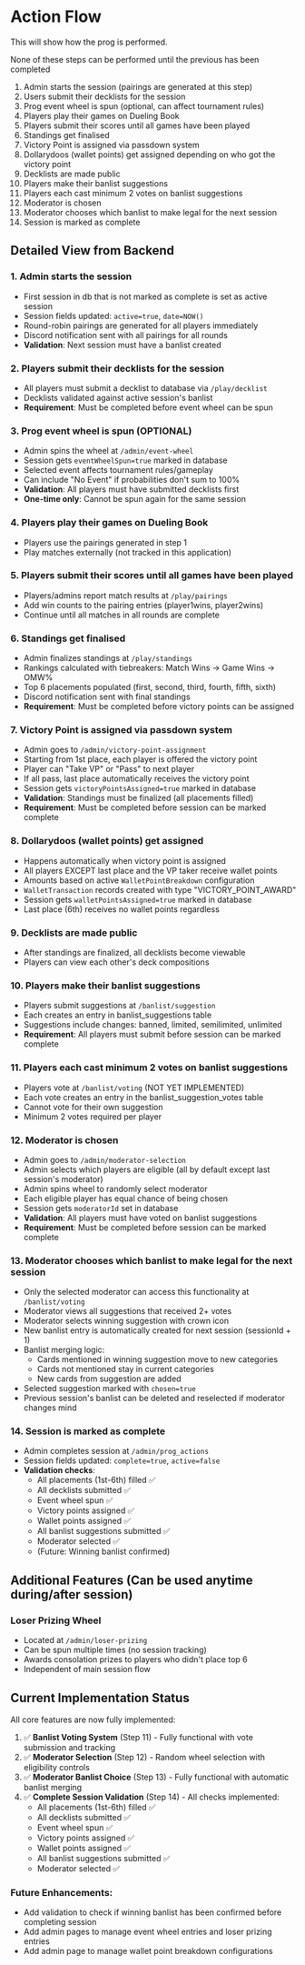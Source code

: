 # Action Flow
This will show how the prog is performed.

None of these steps can be performed until the previous has been completed
1. Admin starts the session (pairings are generated at this step)
2. Users submit their decklists for the session
3. Prog event wheel is spun (optional, can affect tournament rules)
4. Players play their games on Dueling Book
5. Players submit their scores until all games have been played
6. Standings get finalised
7. Victory Point is assigned via passdown system
8. Dollarydoos (wallet points) get assigned depending on who got the victory point
9. Decklists are made public
10. Players make their banlist suggestions
11. Players each cast minimum 2 votes on banlist suggestions
12. Moderator is chosen
13. Moderator chooses which banlist to make legal for the next session
14. Session is marked as complete

## Detailed View from Backend

### 1. Admin starts the session
- First session in db that is not marked as complete is set as active session
- Session fields updated: `active=true`, `date=NOW()`
- Round-robin pairings are generated for all players immediately
- Discord notification sent with all pairings for all rounds
- **Validation**: Next session must have a banlist created

### 2. Players submit their decklists for the session
- All players must submit a decklist to database via `/play/decklist`
- Decklists validated against active session's banlist
- **Requirement**: Must be completed before event wheel can be spun

### 3. Prog event wheel is spun (OPTIONAL)
- Admin spins the wheel at `/admin/event-wheel`
- Session gets `eventWheelSpun=true` marked in database
- Selected event affects tournament rules/gameplay
- Can include "No Event" if probabilities don't sum to 100%
- **Validation**: All players must have submitted decklists first
- **One-time only**: Cannot be spun again for the same session

### 4. Players play their games on Dueling Book
- Players use the pairings generated in step 1
- Play matches externally (not tracked in this application)

### 5. Players submit their scores until all games have been played
- Players/admins report match results at `/play/pairings`
- Add win counts to the pairing entries (player1wins, player2wins)
- Continue until all matches in all rounds are complete

### 6. Standings get finalised
- Admin finalizes standings at `/play/standings`
- Rankings calculated with tiebreakers: Match Wins → Game Wins → OMW%
- Top 6 placements populated (first, second, third, fourth, fifth, sixth)
- Discord notification sent with final standings
- **Requirement**: Must be completed before victory points can be assigned

### 7. Victory Point is assigned via passdown system
- Admin goes to `/admin/victory-point-assignment`
- Starting from 1st place, each player is offered the victory point
- Player can "Take VP" or "Pass" to next player
- If all pass, last place automatically receives the victory point
- Session gets `victoryPointsAssigned=true` marked in database
- **Validation**: Standings must be finalized (all placements filled)
- **Requirement**: Must be completed before session can be marked complete

### 8. Dollarydoos (wallet points) get assigned
- Happens automatically when victory point is assigned
- All players EXCEPT last place and the VP taker receive wallet points
- Amounts based on active `WalletPointBreakdown` configuration
- `WalletTransaction` records created with type "VICTORY_POINT_AWARD"
- Session gets `walletPointsAssigned=true` marked in database
- Last place (6th) receives no wallet points regardless

### 9. Decklists are made public
- After standings are finalized, all decklists become viewable
- Players can view each other's deck compositions

### 10. Players make their banlist suggestions
- Players submit suggestions at `/banlist/suggestion`
- Each creates an entry in banlist_suggestions table
- Suggestions include changes: banned, limited, semilimited, unlimited
- **Requirement**: All players must submit before session can be marked complete

### 11. Players each cast minimum 2 votes on banlist suggestions
- Players vote at `/banlist/voting` (NOT YET IMPLEMENTED)
- Each vote creates an entry in the banlist_suggestion_votes table
- Cannot vote for their own suggestion
- Minimum 2 votes required per player

### 12. Moderator is chosen
- Admin goes to `/admin/moderator-selection`
- Admin selects which players are eligible (all by default except last session's moderator)
- Admin spins wheel to randomly select moderator
- Each eligible player has equal chance of being chosen
- Session gets `moderatorId` set in database
- **Validation**: All players must have voted on banlist suggestions
- **Requirement**: Must be completed before session can be marked complete

### 13. Moderator chooses which banlist to make legal for the next session
- Only the selected moderator can access this functionality at `/banlist/voting`
- Moderator views all suggestions that received 2+ votes
- Moderator selects winning suggestion with crown icon
- New banlist entry is automatically created for next session (sessionId + 1)
- Banlist merging logic:
  - Cards mentioned in winning suggestion move to new categories
  - Cards not mentioned stay in current categories
  - New cards from suggestion are added
- Selected suggestion marked with `chosen=true`
- Previous session's banlist can be deleted and reselected if moderator changes mind

### 14. Session is marked as complete
- Admin completes session at `/admin/prog_actions`
- Session fields updated: `complete=true`, `active=false`
- **Validation checks**:
  - All placements (1st-6th) filled ✅
  - All decklists submitted ✅
  - Event wheel spun ✅
  - Victory points assigned ✅
  - Wallet points assigned ✅
  - All banlist suggestions submitted ✅
  - Moderator selected ✅
  - (Future: Winning banlist confirmed)

## Additional Features (Can be used anytime during/after session)

### Loser Prizing Wheel
- Located at `/admin/loser-prizing`
- Can be spun multiple times (no session tracking)
- Awards consolation prizes to players who didn't place top 6
- Independent of main session flow

## Current Implementation Status

All core features are now fully implemented:

1. ✅ **Banlist Voting System** (Step 11) - Fully functional with vote submission and tracking
2. ✅ **Moderator Selection** (Step 12) - Random wheel selection with eligibility controls
3. ✅ **Moderator Banlist Choice** (Step 13) - Fully functional with automatic banlist merging
4. ✅ **Complete Session Validation** (Step 14) - All checks implemented:
   - All placements (1st-6th) filled ✅
   - All decklists submitted ✅
   - Event wheel spun ✅
   - Victory points assigned ✅
   - Wallet points assigned ✅
   - All banlist suggestions submitted ✅
   - Moderator selected ✅

### Future Enhancements:
- Add validation to check if winning banlist has been confirmed before completing session
- Add admin pages to manage event wheel entries and loser prizing entries
- Add admin page to manage wallet point breakdown configurations